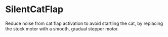 # SilentCatFlap
Reduce noise from cat flap activation to avoid startling the cat, by replacing the stock motor with a smooth, gradual stepper motor.
